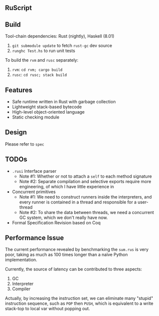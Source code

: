 RuScript
------

## Build

Tool-chain dependencies: Rust (nightly), Haskell (8.01)

1. `git submodule update` to fetch `rust-gc` dev source
2. `runghc Test.hs` to run unit tests

To build the `rvm` and `rusc` separately:

1. `rvm`: `cd rvm; cargo build`
2. `rusc`: `cd rusc; stack build`

## Features

* Safe runtime written in Rust with garbage collection
* Lightweight stack-based bytecode
* High-level object-oriented language
* Static checking module

## Design
Please refer to `spec`

## TODOs
* `.rusi` Interface parser
    + Note #1: Whether or not to attach a `self` to each method signature
    + Note #2: Separate compilation and selective exports require more engineering, of which I have little experience in
* Concurrent primitives
    + Note #1: We need to construct runners inside the interpreters, and every runner is contained in a thread and responsible for a user-thread
    + Note #2: To share the data between threads, we need a concurrent GC system, which we don't really have now.
* Formal Specification Revision based on Coq

## Performance Issue
The current performance revealed by benchmarking the `sum.rus` is very poor, taking as much as 100 times longer than a naïve Python implementation.

Currently, the source of latency can be contributed to three aspects:

1. GC
2. Interpreter
3. Compiler

Actually, by increasing the instruction set, we can eliminate many "stupid" instruction sequence, such as `POP` then `PUSH`, which is equivalent to a write stack-top to local var without popping out.
